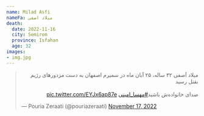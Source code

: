 ```yaml
---
name: Milad Asfi
nameFa: میلاد اصفی
death:
  date: 2022-11-16
  city: Semirom
  province: Isfahan
  age: 32
images:
- img.jpg
---
```



<blockquote class="twitter-tweet"><p lang="fa" dir="rtl">میلاد آصفی ۳۲ ساله، ۲۵ آبان ماه در سمیرم اصفهان به دست مزدورهای رژیم بقتل رسید<br><br>صدای خانواده‌ش باشید<a href="https://twitter.com/hashtag/%D9%85%D9%87%D8%B3%D8%A7_%D8%A7%D9%85%DB%8C%D9%86%DB%8C?src=hash&amp;ref_src=twsrc%5Etfw">#مهسا_امینی</a> <a href="https://t.co/EYJx6ap87e">pic.twitter.com/EYJx6ap87e</a></p>&mdash; Pouria Zeraati (@pouriazeraati) <a href="https://twitter.com/pouriazeraati/status/1593097239139733504?ref_src=twsrc%5Etfw">November 17, 2022</a></blockquote> <script async src="https://platform.twitter.com/widgets.js" charset="utf-8"></script>